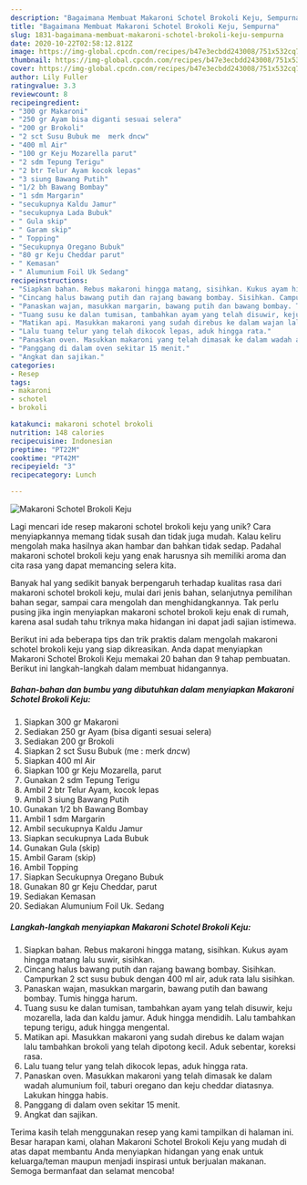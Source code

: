 ```yaml
---
description: "Bagaimana Membuat Makaroni Schotel Brokoli Keju, Sempurna"
title: "Bagaimana Membuat Makaroni Schotel Brokoli Keju, Sempurna"
slug: 1831-bagaimana-membuat-makaroni-schotel-brokoli-keju-sempurna
date: 2020-10-22T02:58:12.812Z
image: https://img-global.cpcdn.com/recipes/b47e3ecbdd243008/751x532cq70/makaroni-schotel-brokoli-keju-foto-resep-utama.jpg
thumbnail: https://img-global.cpcdn.com/recipes/b47e3ecbdd243008/751x532cq70/makaroni-schotel-brokoli-keju-foto-resep-utama.jpg
cover: https://img-global.cpcdn.com/recipes/b47e3ecbdd243008/751x532cq70/makaroni-schotel-brokoli-keju-foto-resep-utama.jpg
author: Lily Fuller
ratingvalue: 3.3
reviewcount: 8
recipeingredient:
- "300 gr Makaroni"
- "250 gr Ayam bisa diganti sesuai selera"
- "200 gr Brokoli"
- "2 sct Susu Bubuk me  merk dncw"
- "400 ml Air"
- "100 gr Keju Mozarella parut"
- "2 sdm Tepung Terigu"
- "2 btr Telur Ayam kocok lepas"
- "3 siung Bawang Putih"
- "1/2 bh Bawang Bombay"
- "1 sdm Margarin"
- "secukupnya Kaldu Jamur"
- "secukupnya Lada Bubuk"
- " Gula skip"
- " Garam skip"
- " Topping"
- "Secukupnya Oregano Bubuk"
- "80 gr Keju Cheddar parut"
- " Kemasan"
- " Alumunium Foil Uk Sedang"
recipeinstructions:
- "Siapkan bahan. Rebus makaroni hingga matang, sisihkan. Kukus ayam hingga matang lalu suwir, sisihkan."
- "Cincang halus bawang putih dan rajang bawang bombay. Sisihkan. Campurkan 2 sct susu bubuk dengan 400 ml air, aduk rata lalu sisihkan."
- "Panaskan wajan, masukkan margarin, bawang putih dan bawang bombay. Tumis hingga harum."
- "Tuang susu ke dalan tumisan, tambahkan ayam yang telah disuwir, keju mozarella, lada dan kaldu jamur. Aduk hingga mendidih. Lalu tambahkan tepung terigu, aduk hingga mengental."
- "Matikan api. Masukkan makaroni yang sudah direbus ke dalam wajan lalu tambahkan brokoli yang telah dipotong kecil. Aduk sebentar, koreksi rasa."
- "Lalu tuang telur yang telah dikocok lepas, aduk hingga rata."
- "Panaskan oven. Masukkan makaroni yang telah dimasak ke dalam wadah alumunium foil, taburi oregano dan keju cheddar diatasnya. Lakukan hingga habis."
- "Panggang di dalam oven sekitar 15 menit."
- "Angkat dan sajikan."
categories:
- Resep
tags:
- makaroni
- schotel
- brokoli

katakunci: makaroni schotel brokoli 
nutrition: 148 calories
recipecuisine: Indonesian
preptime: "PT22M"
cooktime: "PT42M"
recipeyield: "3"
recipecategory: Lunch

---
```



![Makaroni Schotel Brokoli Keju](https://img-global.cpcdn.com/recipes/b47e3ecbdd243008/751x532cq70/makaroni-schotel-brokoli-keju-foto-resep-utama.jpg)

Lagi mencari ide resep makaroni schotel brokoli keju yang unik? Cara menyiapkannya memang tidak susah dan tidak juga mudah. Kalau keliru mengolah maka hasilnya akan hambar dan bahkan tidak sedap. Padahal makaroni schotel brokoli keju yang enak harusnya sih memiliki aroma dan cita rasa yang dapat memancing selera kita.

Banyak hal yang sedikit banyak berpengaruh terhadap kualitas rasa dari makaroni schotel brokoli keju, mulai dari jenis bahan, selanjutnya pemilihan bahan segar, sampai cara mengolah dan menghidangkannya. Tak perlu pusing jika ingin menyiapkan makaroni schotel brokoli keju enak di rumah, karena asal sudah tahu triknya maka hidangan ini dapat jadi sajian istimewa.




Berikut ini ada beberapa tips dan trik praktis dalam mengolah makaroni schotel brokoli keju yang siap dikreasikan. Anda dapat menyiapkan Makaroni Schotel Brokoli Keju memakai 20 bahan dan 9 tahap pembuatan. Berikut ini langkah-langkah dalam membuat hidangannya.

<!--inarticleads1-->

##### Bahan-bahan dan bumbu yang dibutuhkan dalam menyiapkan Makaroni Schotel Brokoli Keju:

1. Siapkan 300 gr Makaroni
1. Sediakan 250 gr Ayam (bisa diganti sesuai selera)
1. Sediakan 200 gr Brokoli
1. Siapkan 2 sct Susu Bubuk (me : merk d*nc*w)
1. Siapkan 400 ml Air
1. Siapkan 100 gr Keju Mozarella, parut
1. Gunakan 2 sdm Tepung Terigu
1. Ambil 2 btr Telur Ayam, kocok lepas
1. Ambil 3 siung Bawang Putih
1. Gunakan 1/2 bh Bawang Bombay
1. Ambil 1 sdm Margarin
1. Ambil secukupnya Kaldu Jamur
1. Siapkan secukupnya Lada Bubuk
1. Gunakan  Gula (skip)
1. Ambil  Garam (skip)
1. Ambil  Topping
1. Siapkan Secukupnya Oregano Bubuk
1. Gunakan 80 gr Keju Cheddar, parut
1. Sediakan  Kemasan
1. Sediakan  Alumunium Foil Uk. Sedang




<!--inarticleads2-->

##### Langkah-langkah menyiapkan Makaroni Schotel Brokoli Keju:

1. Siapkan bahan. Rebus makaroni hingga matang, sisihkan. Kukus ayam hingga matang lalu suwir, sisihkan.
1. Cincang halus bawang putih dan rajang bawang bombay. Sisihkan. Campurkan 2 sct susu bubuk dengan 400 ml air, aduk rata lalu sisihkan.
1. Panaskan wajan, masukkan margarin, bawang putih dan bawang bombay. Tumis hingga harum.
1. Tuang susu ke dalan tumisan, tambahkan ayam yang telah disuwir, keju mozarella, lada dan kaldu jamur. Aduk hingga mendidih. Lalu tambahkan tepung terigu, aduk hingga mengental.
1. Matikan api. Masukkan makaroni yang sudah direbus ke dalam wajan lalu tambahkan brokoli yang telah dipotong kecil. Aduk sebentar, koreksi rasa.
1. Lalu tuang telur yang telah dikocok lepas, aduk hingga rata.
1. Panaskan oven. Masukkan makaroni yang telah dimasak ke dalam wadah alumunium foil, taburi oregano dan keju cheddar diatasnya. Lakukan hingga habis.
1. Panggang di dalam oven sekitar 15 menit.
1. Angkat dan sajikan.




Terima kasih telah menggunakan resep yang kami tampilkan di halaman ini. Besar harapan kami, olahan Makaroni Schotel Brokoli Keju yang mudah di atas dapat membantu Anda menyiapkan hidangan yang enak untuk keluarga/teman maupun menjadi inspirasi untuk berjualan makanan. Semoga bermanfaat dan selamat mencoba!
